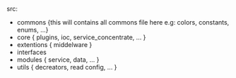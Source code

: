
src:
 - commons {this will contains all commons file here e.g: colors, constants, enums, ...}
 - core { plugins, ioc, service_concentrate, ... }
 - extentions { middelware }
 - interfaces
 - modules { service, data, ... }
 - utils { decreators, read config, ... }
